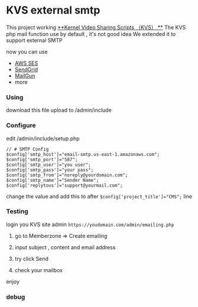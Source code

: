 # KVS external smtp

This project working [**Kernel Video Sharing Scripts  （KVS） **](https://www.kernel-video-sharing.com/en/ "**Kernel Video Sharing Scripts **")
The KVS php mail function use by default , it's not good idea 
We extended it to support external SMTP

now you can use

- [AWS SES](https://aws.amazon.com "AWS SES")
- [SendGrid](https://sendgrid.com "SendGrid")
- [MailGun](https://www.mailgun.com/smtp/ "MailGun")
- more

### Using
download this file
upload to /admin/include

### Configure
edit  /admin/include/setup.php

```
// # SMTP Config
$config['smtp_host']="email-smtp.us-east-1.amazonaws.com";
$config['smtp_port']="587";
$config['smtp_user']="you user";
$config['smtp_pass']="your pass";
$config['smtp_from']="noreply@yourdomain.com";
$config['smtp_name']="Sender Name";
$config['replytous']="support@yourmail.com";

```
change the value and add this to after `$config['project_title']="CMS";` line

### Testing
login you KVS site admin `https://youdomain.com/admin/emailing.php`
1. go to Memberzone  => Create emailing

3. input  subject , content and email address

5. try click Send
6. check your mailbox

enjoy


### debug



